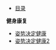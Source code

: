 <!-- * [用docsify整理目录.md](用docsify整理目录.md) -->
    
<!-- ### 框架类
- 好好学习
- 古典 - 拆掉思维里的墙
- 我的人生样样稀松照样赢
- 高效的秘密

### 生存类
- 猿猴的把戏
- 救命饮食2（全营养与全健康从哪里来？ ）
- 你的生存本能正在杀死你

### 投资类
- 黑天鹅+反脆弱+随机生存的智慧(套装共3册) -->

- [目录](README.md)

**健身康复**  
<!-- - 囚徒健身
- 德式无器械健身
- 解剖列车 -->
- [姿势决定健康](姿势决定健康.md)
- [姿势决定健康2](姿势决定健康.md)

<!-- ### 心理学
- 你的孩子不是你的孩子
- 哈佛教授讲述的300个心理学故事
- 有序：关于心智效率的认知科学[丹尼尔·列维汀] -->